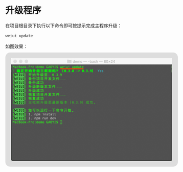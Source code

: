 # 升级程序 <a href="https://www.npmjs.com/package/weiui-cli" target="_blank"><Badge text="weiui-cli v1.1.8+" type="warning"/></a>

在项目根目录下执行以下命令即可按提示完成主程序升级：

```bash
weiui update
```

如图效果：
<img style="border:18px solid #ddd;border-radius:15px;margin:10px auto;" src="./media/update.png"/>

